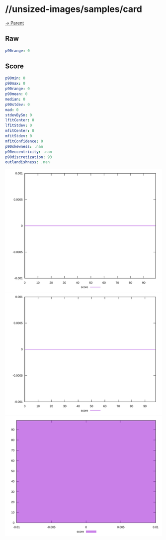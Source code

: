 
# //unsized-images/samples/card

[→ Parent](../..)


## Raw


```yaml
p90range: 0

```


## Score


```yaml
p90min: 0
p90max: 0
p90range: 0
p90mean: 0
median: 0
p90stdev: 0
mad: 0
stdevBySn: 0
lfitCenter: 0
lfitStdev: 0
mfitCenter: 0
mfitStdev: 0
mfitConfidence: 0
p90skewness: .nan
p90eccentricity: .nan
p90discretization: 93
outlandishness: .nan

```

![PLOT: score-values](./score/values.svg)![PLOT: score-sorted](./score/sorted.svg)![PLOT: score-histogram](./score/histogram.svg)